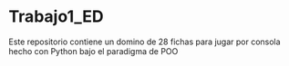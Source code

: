 # Trabajo1_ED
Este repositorio contiene un domino de 28 fichas para jugar por consola hecho con Python bajo el paradigma de POO
